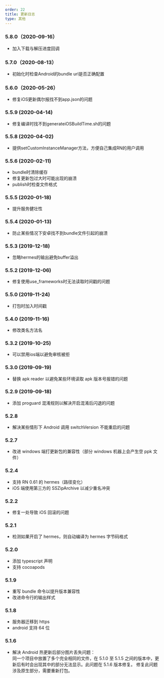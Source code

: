 ```yaml
---
order: 22
title: 更新日志
type: 其他
---
```


### 5.8.0（2020-09-16）

- 加入下载与解压进度回调
  
### 5.7.0（2020-08-13）

- 初始化时检查Android的bundle url是否正确配置

### 5.6.0（2020-05-26）

- 修复iOS更新偶尔报找不到app.json的问题

### 5.5.9 (2020-04-14)

- 修复编译时找不到generateiOSBuildTime.sh的问题

### 5.5.8 (2020-04-02)

- 提供setCustomInstanceManager方法，方便自己集成RN的用户调用

### 5.5.6 (2020-02-11)

- bundle时清除缓存
- 修复更新包过大时可能出现的崩溃
- publish时检查文件格式

### 5.5.5 (2020-01-18)

- 提升服务健壮性

### 5.5.4 (2020-01-13)

- 防止某些情况下安卓找不到bundle文件引起的崩溃

### 5.5.3 (2019-12-18)

- 忽略hermes的输出避免buffer溢出

### 5.5.2 (2019-12-06)

- 修复使用use_frameworks时无法读取时间戳的问题

### 5.5.0 (2019-11-24)

- 打包时加入时间戳

### 5.4.0 (2019-11-16)

- 修改类名方法名

### 5.3.2 (2019-10-25)

- 可以禁用ios端以避免审核被拒

### 5.3.0 (2019-09-19)

- 替换 apk reader 以避免某些环境读取 apk 版本号报错的问题

### 5.2.9 (2019-09-18)

- 添加 proguard 混淆规则以解决开启混淆后闪退的问题

### 5.2.8

- 解决某些情形下 Android 调用 switchVersion 不能重启的问题

### 5.2.7

- 改进 windows 端打更新包的兼容性（部分 windows 机器上会产生空 ppk 文件）

### 5.2.4

- 支持 RN 0.61 的 hermes（路径变化）
- iOS 端使用第三方的 SSZipArchive 以减少重名冲突

### 5.2.2

- 修复一处导致 iOS 回滚的问题

### 5.2.1

- 检测如果开启了 hermes，则自动编译为 hermes 字节码格式

### 5.2.0

- 添加 typescript 声明
- 支持 cocoapods

### 5.1.9

- 重写 bundle 命令以提升版本兼容性
- 改进命令行的输出样式

### 5.1.8

- 服务器迁移到 https
- android 支持 64 位

### 5.1.6

- 解决 Android 热更新后部分图片丢失问题：  
同一个项目中放置了多个完全相同的文件，在 5.1.0 至 5.1.5 之间的版本中，更新后有时会出现其中的部分无法显示。此问题在 5.1.6 版本修复。
修复此问题涉及原生部分，需要重新打包。
